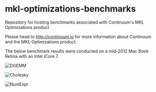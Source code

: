 mkl-optimizations-benchmarks
============================

Repository for hosting benchmarks associated with Continuum's MKL Optimizations product

Please head to http://continuum.io for more information about Continuum and the MKL Optimizations product.

The below benchmark results were conducted on a mid-2012 Mac Book Retina with an Intel iCore 7.

![DGEMM](../raw/master/DGEMM.png)

![Cholesky](../raw/master/Cholesky.png)

![NumExpr](../raw/master/NumExpr.png)
